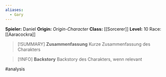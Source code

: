 ```yaml
---
aliases:
  - Gary
---
```

**Spieler:** Daniel
**Origin:** *Origin-Character*
**Class:** [[Sorcerer]]
**Level:** 10
Race: [[Aaracockra]]

>[!SUMMARY] **Zusammenfassung**
>Kurze Zusammenfassung des Charakters

>[!INFO] **Backstory**
>Backstory des Charakters, wenn relevant

#analysis